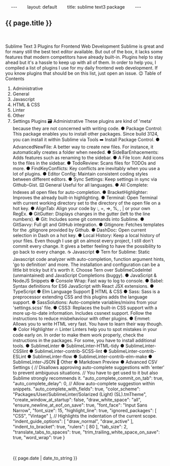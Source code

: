 　	---
　　layout: default
　　title: sublime text3 package
　　---
　　<h2>{{ page.title }}</h2>
　　<p>

Sublime Text 3 Plugins for Frontend Web Development
Sublime is great and for many still the best text editor available. But out of the box, it lacks some features that modern competitors have already built-in. Plugins help to stay ahead but it's a hassle to keep up with all of them. In order to help you, I compiled a list of plugins I use for my daily frontend web development.
If you know plugins that should be on this list, just open an issue. 😉
Table of Contents
  1. Administrative
  2. General
  3. Javascript
  4. HTML & CSS
  5. Linter
  6. Other
  7. Settings
Plugins
🗃 Administrative
These plugins are kind of 'meta' because they are not concerned with writing code.
  ● Package Control: This package enables you to install other packages. Since build 3124, you can install it within Sublime via Tools ➡ Install Package Control.
  ● AdvancedNewFile: A better way to create new files. For instance, it automatically creates a folder when needed.
  ● SideBarEnhacements: Adds features such as renaming to the sidebar.
  ● A File Icon: Add icons to the files in the sidebar.
  ● TodoReview: Scans files for TODOs and more.
  ● FindKeyConflicts: Key conflicts are inevitably when you use a lot of plugins.
  ● Editor Config: Maintain consistent coding styles between different editors.
  ● Sync Settings: Keep settings in sync via Github-Gist.
⌨️ General
Useful for all languages.
  ● All Complete: Indexes all open files for auto-completion.
  ● BracketHighlighter: Improves the already built-in highlighting.
  ● Terminal: Open Terminal with current working directory set to the directory of the open file on a hot key.
  ● AlignTab: Align your code by :, =, =>, %, , | or your own RegEx.
  ● GitGutter: Displays changes in the gutter (left to the line numbers).
  ● Git: Includes some git commands into Sublime.
  ● GitSavvy: Full git and GitHub integration.
  ● Gitignore: Fetches templates for the .gitignore provided by Github.
  ● DashDoc: Open current selection in Dash on a hot key.
  ● Local History: Keep a local history of your files. Even though I use git on almost every project, I still don't commit every change. It gives a better feeling to have the possibility to go back to every change.
☕️ Javascript
  ● Tern for Sublime: Static Javascript code analyzer with auto-completion, function argument hints, 'go to definition' and more. The installation and configuration can be a little bit tricky but it's worth it. Choose Tern over SublimeCodeIntel (unmaintained) and JavaScript Completions (buggy).
  ● JavaScript & NodeJS Snippets
  ● Console Wrap: Fast way to log to console.
  ● Babel: Syntax definitions for ES6 JavaScript with React JSX extensions.
  ● TypeScript
  ● Elm Language Support
🎨 HTML & CSS
  ● Sass: Sass is a preprocessor extending CSS and this plugins adds the language support.
  ● SassSolutions: Auto-complete variables/mixins from your 'settings.scss' file.
  ● CSS3: Replaces the built-in CSS support with a more up-to-date information. Includes cssnext support. Follow the instructions to reduce misbehaviour with other plugins.
  ● Emmet: Allows you to write HTML very fast. You have to learn their way though.
  ● Color Highlighter
🔥 Linter
Linters help you to spot mistakes in your code early on. In order to make them work properly, check the instructions in the packages. For some, you have to install additional tools.
  ● SublimeLinter
  ● SublimeLinter-HTML-tidy
  ● SublimeLinter-CSSlint
  ● SublimeLinter-contrib-SCSS-lint
  ● SublimeLinter-contrib-ESLint
  ● SublimeLinter-flow
  ● SublimeLinter-contrib-elm-make
  ● SublimeLinter-JSON
👥 Other
  ● Markdown Preview
  ● Advanced CSV
Settings
{
    // Disallows approving auto-complete suggestions with 'enter' to prevent ambiguous situations.
    // You have to get used to it but also Sublime strongly recommends it.
    "auto_complete_commit_on_tab": true,
    "auto_complete_delay": 0,
    // Allow auto-complete suggestion within snippets.
    "auto_complete_with_fields": true,
    "color_scheme": "Packages/User/SublimeLinter/Solarized (Light) (SL).tmTheme",
    "create_window_at_startup": false,
    "draw_white_space": "all",
    "ensure_newline_at_eof_on_save": true,
    "font_face": "Input Sans Narrow",
    "font_size": 15,
    "highlight_line": true,
    "ignored_packages":
    [
        "CSS",
        "Vintage"
    ],
    // Highlights the indentation of the current scope.
    "indent_guide_options":
    [
        "draw_normal",
        "draw_active"
    ],
    "indent_to_bracket": true,
    "rulers":
    [
        80
    ],
    "tab_size": 2,
    "translate_tabs_to_spaces": true,
    "trim_trailing_white_space_on_save": true,
    "word_wrap": true
}</p>
　　<p>{{ page.date | date_to_string }}</p>